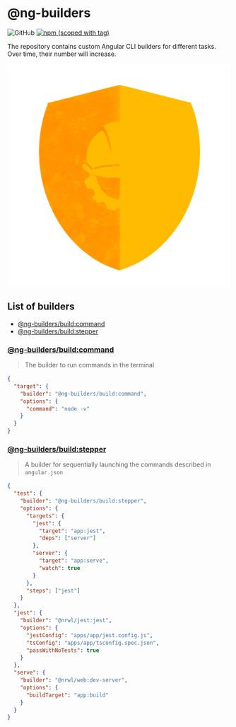 # @ng-builders

![GitHub](https://img.shields.io/github/license/ng-builders/ng-builders)
[![npm (scoped with tag)](https://img.shields.io/npm/v/@ng-builders/build/latest)](https://www.npmjs.com/package/@ng-builders/build)

The repository contains custom Angular CLI builders for different tasks. Over time, their number will increase.

<p align="center">
  <img src="./apps/sandbox/src/assets/logo.png" alt="Logo">
</p>

## List of builders

- [@ng-builders/build:command](#build-command)
- [@ng-builders/build:stepper](#build-stepper)

### [@ng-builders/build:command](#build-command)
> The builder to run commands in the terminal

```json
{
  "target": {
    "builder": "@ng-builders/build:command",
    "options": {
      "command": "node -v"
    }
  }
}
```
### [@ng-builders/build:stepper](#build-stepper)

> A builder for sequentially launching the commands described in `angular.json`

```json
{
  "test": {
    "builder": "@ng-builders/build:stepper",
    "options": {
      "targets": {
        "jest": {
          "target": "app:jest",
          "deps": ["server"]
        },
        "server": {
          "target": "app:serve",
          "watch": true
        }
      },
      "steps": ["jest"]
    }
  },
  "jest": {
    "builder": "@nrwl/jest:jest",
    "options": {
      "jestConfig": "apps/app/jest.config.js",
      "tsConfig": "apps/app/tsconfig.spec.json",
      "passWithNoTests": true
    }
  },
  "serve": {
    "builder": "@nrwl/web:dev-server",
    "options": {
      "buildTarget": "app:build"
    }
  }
}
```